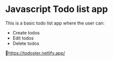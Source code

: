 # Javascript Todo list app
This is a basic todo list app where the user can: <br>
* Create todos
* Edit todos
* Delete todos

🔗https://todoster.netlify.app/
